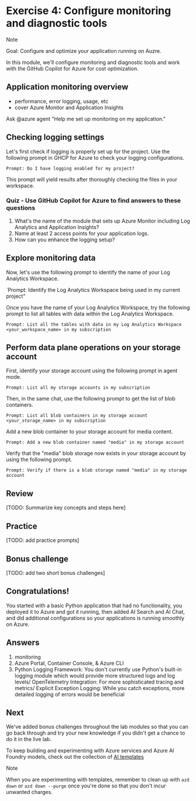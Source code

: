 # Exercise 4: Configure monitoring and diagnostic tools

> [!Note]
> Goal: Configure and optimize your application running on Auzre.

In this module, we'll configure monitoring and diagnostic tools and work with the GitHub Copilot for Azure for cost optimization.

## Application monitoring overview
- performance, error logging, usage, etc
- cover Azure Monitor and Application Insights

Ask @azure agent "Help me set up monitoring on my application."

## Checking logging settings 

Let's first check if logging is properly set up for the project. Use the following prompt in GHCP for Azure to check your logging configurations. 

`Prompt: Do I have logging enabled for my project?`

This prompt will yield results after thoroughly checking the files in your workspace. 

### Quiz - Use GitHub Copilot for Azure to find answers to these questions 
1. What's the name of the module that sets up Azure Monitor including Log Analytics and Application Insights?
2. Name at least 2 access points for your application logs.
3. How can you enhance the logging setup? 

## Explore monitoring data
Now, let's use the following prompt to identify the name of your Log Analytics Workspace.

`Prompt: Identify the Log Analytics Workspace being used in my current project" 

Once you have the name of your Log Analytics Workspace, try the following prompt to list all tables with data within the Log Analytics Workspace. 

`Prompt: List all the tables with data in my Log Analytics Workspace <your_workspace_name> in my subscription`

## Perform data plane operations on your storage account 

First, identify your storage account using the following prompt in agent mode. 

`Prompt: List all my storage accounts in my subscription`

Then, in the same chat, use the following prompt to get the list of blob containers. 

`Prompt: List all blob containers in my storage account <your_storage_name> in my subscription` 

Add a new blob container to your storage account for media content. 

`Prompt: Add a new blob container named "media" in my storage account`

Verify that the "media" blob storage now exists in your storage account by using the following prompt. 

`Prompt: Verify if there is a blob storage named "media" in my storage account`

## Review
[TODO: Summarize key concepts and steps here]

## Practice
[TODO: add practice prompts]

## Bonus challenge
[TODO: add two short bonus challenges]

## Congratulations!
You started with a basic Python application that had no functionality, you deployed it to Azure and got it running, then added AI Search and AI Chat, and did additional configurations so your applications is running smoothly on Azure.

## Answers
1. monitoring
2. Azure Portal, Container Console, & Azure CLI
3. Python Logging Framework: You don't currently use Python's built-in logging module which would provide more structured logs and log levels/ OpenTelemetry Integration: For more sophisticated tracing and metrics/ Explicit Exception Logging: While you catch exceptions, more detailed logging of errors would be beneficial

## Next
We've added bonus challenges throughout the lab modules so that you can go back through and try your new knowledge if you didn't get a chance to do it in the live lab.

To keep building and experimenting with Azure services and Azure AI Foundry models, check out the collection of [AI templates](https://aka.ms/ai-gallery)

> [!Note]
> When you are experimenting with templates, remember to clean up with `azd down` or `azd down --purge` once you're done so that you don't incur unwanted charges.
